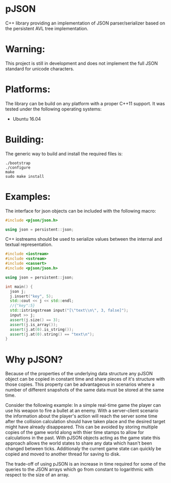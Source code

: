 # pJSON

C++ library providing an implementation of JSON parser/serializer based on the persistent AVL tree implementation.

Warning:
===

This project is still in development and does not implement the full JSON standard for unicode characters.

Platforms:
===

The library can be build on any platform with a proper C++11 support. It
was tested under the following operating systems:

* Ubuntu 16.04

Building:
===

The generic way to build and install the required files is:
```
./bootstrap
./configure
make
sudo make install
```

Examples:
===

The interface for json objects can be included with the following macro:
```c++
#include <pjson/json.h>

using json = persistent::json;
```

C++ iostreams should be used to serialize values between the internal and textual representation.
```c++
#include <iostream>
#include <sstream>
#include <cassert>
#include <pjson/json.h>

using json = persistent::json;

int main() {
  json j;
  j.insert("key", 5);
  std::cout << j << std::endl;
  //{"key":5}
  std::istringstream input("[\"text\\n\", 3, false]");
  input >> j;
  assert(j.size() == 3);
  assert(j.is_array());
  assert(j.at(0).is_string());
  assert(j.at(0).string() == "text\n");
}
```

Why pJSON?
===

Because of the properties of the underlying data structure any pJSON object can be copied in constant time and share pieces of it's structure with those copies.
This property can be advantageous in scenarios where a number of different snapshots of the same data must be stored at the same time.

Consider the following example:
In a simple real-time game the player can use his weapon to fire a bullet at an enemy.
With a server-client scenario the information about the player's action will reach the server some time after the collision calculation should have taken place and the desired target might have already disappeared.
This can be avoided by storing multiple copies of the game world along with thier time stamps to allow for calculations in the past. 
With pJSON objects acting as the game state this approach allows the world states to share any data which hasn't been changed between ticks. 
Additionaly the current game state can quickly be copied and moved to another thread for saving to disk.

The trade-off of using pJSON is an increase in time required for some of the queries to the JSON arrays which go from constant to logarithmic with respect to the size of an array.
